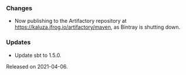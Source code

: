 ### Changes

- Now publishing to the Artifactory repository at https://kaluza.jfrog.io/artifactory/maven, as Bintray is shutting down.

### Updates

- Update sbt to 1.5.0.

Released on 2021-04-06.
